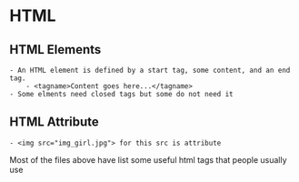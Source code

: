 # HTML

## HTML Elements
    - An HTML element is defined by a start tag, some content, and an end tag.
        - <tagname>Content goes here...</tagname>
    - Some elments need closed tags but some do not need it
    
## HTML Attribute
    - <img src="img_girl.jpg"> for this src is attribute


Most of the files above have list some useful html tags that people usually use 
    

